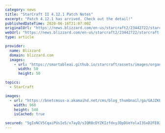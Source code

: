 ```yaml
---
category: news
title: "StarCraft II 4.12.1 Patch Notes"
excerpt: "Patch 4.12.1 has arrived. Check out the detail!"
publishedDateTime: 2020-06-16T21:07:00Z
originalUrl: "https://news.blizzard.com/en-us/starcraft2/23442722/starcraft-ii-4-12-1-patch-notes"
webUrl: "https://news.blizzard.com/en-us/starcraft2/23442722/starcraft-ii-4-12-1-patch-notes"
type: article

provider:
  name: Blizzard
  domain: blizzard.com
  images:
    - url: "https://smartableai.github.io/starcraft/assets/images/organizations/blizzard.com-50x50.jpg"
      width: 50
      height: 50

topics:
  - StarCraft

images:
  - url: "https://bnetcmsus-a.akamaihd.net/cms/blog_thumbnail/ga/GAJZKEC09RPX1554829654442.jpg"
    width: 960
    height: 540
    isCached: true

secured: "5gIoNCV5CqaiPUsIe5/x7ayD/sIQR8cDYZKIzfdxyJDpDUeYolaI3SxD2FE02Pcn9/8tH3qR6+3DkQDFPH+4RLfSaQmngvYZ9UhlTlLOr4TVgFEh0pJ1UayGDFYP9a+8Gmhw4xbrgN25ojGXZFPhQjogVahgyzSQlQCYpo9o1HVPn1MAJ2Lte69mjWlS/mRNB+Q0gxmvQkOQnpd85sAxy3ilU87cdr3F2K7W9mtvJb1ELh6wiiD4cG4YAAOg4I43hb954Nd0ltnMx15CNRUl5iyx1icrmgIpoWsMrxilAYlQSrSNxwiXKTrmaAt9wMsorGN35cQAapQ4PnyJ+XTotaBtl2w9GW04NG24gMj8V3E=;fnaweZ9kHH2ZRyTS7V3RXg=="
---
```


